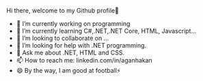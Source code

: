 Hi there, welcome to my Github profile👋

<!--
**aganhakan/aganhakan** is a ✨ _special_ ✨ repository because its `README.md` (this file) appears on your GitHub profile.
-->

- 🔭 I’m currently working on programming
- 🌱 I’m currently learning C#,.NET,.NET Core, HTML, Javascript...
- 👯 I’m looking to collaborate on ...
- 🤔 I’m looking for help with .NET programming.
- 💬 Ask me about .NET, HTML and CSS.
- 📫 How to reach me: linkedin.com/in/aganhakan
- 😄 By the way, I am good at football⚡ 
